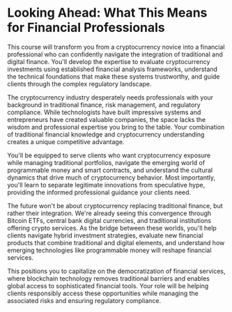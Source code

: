# Looking Ahead: What This Means for Financial Professionals

This course will transform you from a cryptocurrency novice into a financial professional who can confidently navigate the integration of traditional and digital finance. You'll develop the expertise to evaluate cryptocurrency investments using established financial analysis frameworks, understand the technical foundations that make these systems trustworthy, and guide clients through the complex regulatory landscape.

The cryptocurrency industry desperately needs professionals with your background in traditional finance, risk management, and regulatory compliance. While technologists have built impressive systems and entrepreneurs have created valuable companies, the space lacks the wisdom and professional expertise you bring to the table. Your combination of traditional financial knowledge and cryptocurrency understanding creates a unique competitive advantage.

You'll be equipped to serve clients who want cryptocurrency exposure while managing traditional portfolios, navigate the emerging world of programmable money and smart contracts, and understand the cultural dynamics that drive much of cryptocurrency behavior. Most importantly, you'll learn to separate legitimate innovations from speculative hype, providing the informed professional guidance your clients need.

The future won't be about cryptocurrency replacing traditional finance, but rather their integration. We're already seeing this convergence through Bitcoin ETFs, central bank digital currencies, and traditional institutions offering crypto services. As the bridge between these worlds, you'll help clients navigate hybrid investment strategies, evaluate new financial products that combine traditional and digital elements, and understand how emerging technologies like programmable money will reshape financial services.

This positions you to capitalize on the democratization of financial services, where blockchain technology removes traditional barriers and enables global access to sophisticated financial tools. Your role will be helping clients responsibly access these opportunities while managing the associated risks and ensuring regulatory compliance.
